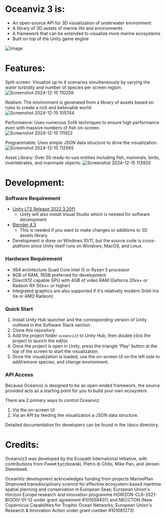 
# Oceanviz 3 is:
- An open-source API for 3D visualization of underwater environment
- A library of 3D assets of marine life and environments
- A framework that can be extended to visualize more marine ecosystems
- Built on top of the Unity game engine

![image](https://github.com/user-attachments/assets/f67086b1-0714-4f7b-8ef3-9e22074cdfec)

# Features:
Split-screen: Visualize up to 4 scenarios simultaneously by varying the water turbidity and number of species per screen region:
![Screenshot 2024-12-15 110259](https://github.com/user-attachments/assets/f90c5584-6a74-4b1c-b0ef-72e457518c2e)

Realism: The environment is generated from a library of assets based on rules to create a rich and believable world:
![Screenshot 2024-12-15 105744](https://github.com/user-attachments/assets/767404d8-a0e4-4878-8b8d-0bc3c213fca4)

Performance: Uses numerous SofA techniques to ensure high performance even with massive numbers of fish on-screen:
![Screenshot 2024-12-15 111922](https://github.com/user-attachments/assets/0b014453-1c63-435e-850d-d0df4c1347c8)

Programmable: Uses simple JSON data structure to drive the visualization:
![Screenshot 2024-12-15 112945](https://github.com/user-attachments/assets/7dd5f5d1-1662-40fa-818b-5af997eb9ae7)

Asset Library: Over 50 ready-to-use entities including fish, mammals, birds, invertebrates, and manmade objects:
![Screenshot 2024-12-15 113920](https://github.com/user-attachments/assets/b08c19f7-2c7c-4a11-b67d-834147fb6cfe)


# Development:
### Software Requirement
- [Unity LTS Release 2022.3.20f1](https://unity.com/releases/editor/qa/lts-releases)
  - Unity will also install Visual Studio which is needed for software development
- [Blender 4.3](https://www.blender.org/download/)
  - This is needed if you want to make changes or additions to 3D assets library
- Development is done on Windows 10/11, but the source code is cross-platform since Unity itself runs on Windows, MacOS, and Linux.

### Hardware Requirement
- X64 architecture Quad Core Intel i5 or Ryzen 5 processor
- 8GB of RAM, 16GB preferred for development
- DirectX12 capable GPU with 4GB of video RAM (Geforce 20xx+ or Radeon RX 50xx+ or higher)
- Integrated graphics are also supported if it's relatively modern (Intel Iris Xe or AMD Radeon)

### Quick Start
1. Install Unity Hub launcher and the corresponding version of Unity outlined in the Software Stack section.
2. Clone this repository
3. Add the project folder `oceanviz3` to Unity Hub, then double click the project to launch the editor.
4. Once the project is open in Unity, press the triangle 'Play' button at the top of the screen to start the visualization.
5. Once the visualization is loaded, use the on-screen UI on the left side to add/remove species, and change environment.


### API Access
Because Oceanviz is designed to be an open-ended framework, the source provided acts as a starting point for you to build your own ecosystem.

There are 2 primary ways to control Oceanviz:
1. Via the on-screen UI
2. Via an API by feeding the visualization a JSON data structure.

Detailed documentation for developers can be found in the /docs directory.


# Credits:
Oceanviz3 was developed by the Ecopath International Initiative, with contributions from Paweł Łyczkowski, Pietro di Chito, Mike Pan, and Jeroen Steenbeek.

OceanViz development acknowledges funding from projects MarinePlan (Improved transdisciplinary science for effective ecosystem-based maritime spatial planning and conservation in European Seas; European Union's Horizon Europe research and innovation programme HORIZON-CL6-2021-BIODIV-01-12 under grant agreement #101059407) and NECCTON (New Copernicus Capabilities for Trophic Ocean Networks; European Union's Research & Innovation Action under grant number #101081273)

